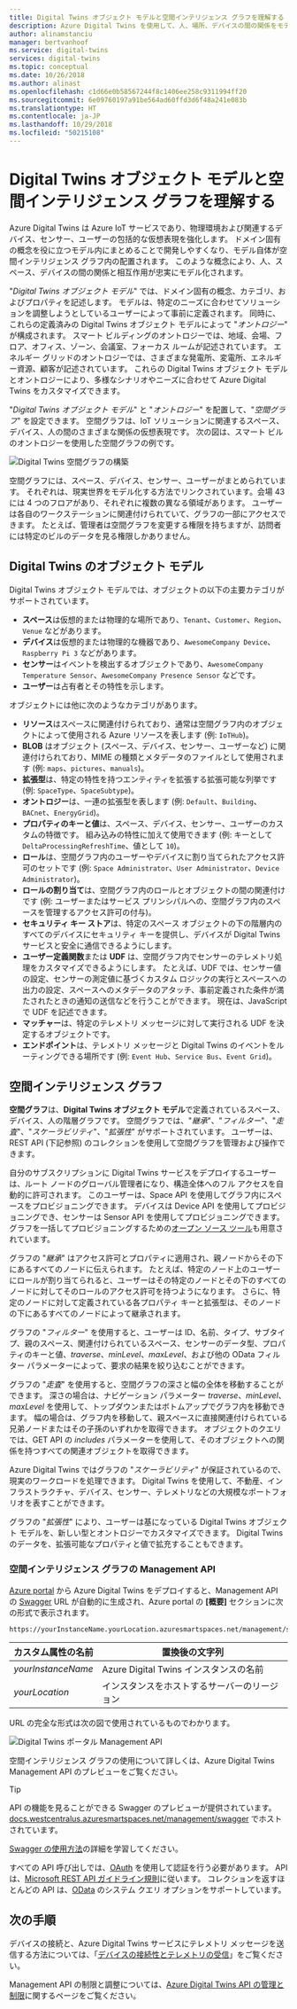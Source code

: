 ```yaml
---
title: Digital Twins オブジェクト モデルと空間インテリジェンス グラフを理解する | Microsoft Docs
description: Azure Digital Twins を使用して、人、場所、デバイスの間の関係をモデル化します
author: alinamstanciu
manager: bertvanhoof
ms.service: digital-twins
services: digital-twins
ms.topic: conceptual
ms.date: 10/26/2018
ms.author: alinast
ms.openlocfilehash: c1d66e0b58567244f8c1406ee258c9311994ff20
ms.sourcegitcommit: 6e09760197a91be564ad60ffd3d6f48a241e083b
ms.translationtype: HT
ms.contentlocale: ja-JP
ms.lasthandoff: 10/29/2018
ms.locfileid: "50215108"
---
```

# <a name="understanding-digital-twins-object-models-and-spatial-intelligence-graph"></a>Digital Twins オブジェクト モデルと空間インテリジェンス グラフを理解する

Azure Digital Twins は Azure IoT サービスであり、物理環境および関連するデバイス、センサー、ユーザーの包括的な仮想表現を強化します。 ドメイン固有の概念を役に立つモデル内にまとめることで開発しやすくなり、モデル自体が空間インテリジェンス グラフ内の配置されます。 このような概念により、人、スペース、デバイスの間の関係と相互作用が忠実にモデル化されます。

"_Digital Twins オブジェクト モデル_" では、ドメイン固有の概念、カテゴリ、およびプロパティを記述します。 モデルは、特定のニーズに合わせてソリューションを調整しようとしているユーザーによって事前に定義されます。 同時に、これらの定義済みの Digital Twins オブジェクト モデルによって "_オントロジー_" が構成されます。 スマート ビルディングのオントロジーでは、地域、会場、フロア、オフィス、ゾーン、会議室、フォーカス ルームが記述されています。 エネルギー グリッドのオントロジーでは、さまざまな発電所、変電所、エネルギー資源、顧客が記述されています。 これらの Digital Twins オブジェクト モデルとオントロジーにより、多様なシナリオやニーズに合わせて Azure Digital Twins をカスタマイズできます。

"_Digital Twins オブジェクト モデル_" と "_オントロジー_" を配置して、"_空間グラフ_" を設定できます。 空間グラフは、IoT ソリューションに関連するスペース、デバイス、人の間のさまざまな関係の仮想表現です。 次の図は、スマート ビルのオントロジーを使用した空間グラフの例です。

![Digital Twins 空間グラフの構築][1]

<a id="model"></a>

空間グラフには、スペース、デバイス、センサー、ユーザーがまとめられています。 それぞれは、現実世界をモデル化する方法でリンクされています。会場 43 には 4 つのフロアがあり、それぞれに複数の異なる領域があります。 ユーザーは各自のワークステーションに関連付けられていて、グラフの一部にアクセスできます。  たとえば、管理者は空間グラフを変更する権限を持ちますが、訪問者には特定のビルのデータを見る権限しかありません。

## <a name="digital-twins-object-models"></a>Digital Twins のオブジェクト モデル

Digital Twins オブジェクト モデルでは、オブジェクトの以下の主要カテゴリがサポートされています。

- **スペース**は仮想的または物理的な場所であり、`Tenant`、`Customer`、`Region`、`Venue` などがあります。
- **デバイス**は仮想的または物理的な機器であり、`AwesomeCompany Device`、`Raspberry Pi 3` などがあります。
- **センサー**はイベントを検出するオブジェクトであり、`AwesomeCompany Temperature Sensor`、`AwesomeCompany Presence Sensor` などです。
- **ユーザー**は占有者とその特性を示します。

オブジェクトには他に次のようなカテゴリがあります。

- **リソース**はスペースに関連付けられており、通常は空間グラフ内のオブジェクトによって使用される Azure リソースを表します (例: `IoTHub`)。
- **BLOB** はオブジェクト (スペース、デバイス、センサー、ユーザーなど) に関連付けられており、MIME の種類とメタデータのファイルとして使用されます (例: `maps`、`pictures`、`manuals`)。
- **拡張型**は、特定の特性を持つエンティティを拡張する拡張可能な列挙です (例: `SpaceType`、`SpaceSubtype`)。
- **オントロジー**は、一連の拡張型を表します (例: `Default`、`Building`、`BACnet`、`EnergyGrid`)。
- **プロパティのキーと値**は、スペース、デバイス、センサー、ユーザーのカスタムの特徴です。 組み込みの特性に加えて使用できます (例: キーとして `DeltaProcessingRefreshTime`、値として `10`)。
- **ロール**は、空間グラフ内のユーザーやデバイスに割り当てられたアクセス許可のセットです (例: `Space Administrator`、`User Administrator`、`Device Administrator`)。
- **ロールの割り当て**は、空間グラフ内のロールとオブジェクトの間の関連付けです (例: ユーザーまたはサービス プリンシパルへの、空間グラフ内のスペースを管理するアクセス許可の付与)。
- **セキュリティ キー ストア**は、特定のスペース オブジェクトの下の階層内のすべてのデバイスにセキュリティ キーを提供し、デバイスが Digital Twins サービスと安全に通信できるようにします。
- **ユーザー定義関数**または **UDF** は、空間グラフ内でセンサーのテレメトリ処理をカスタマイズできるようにします。 たとえば、UDF では、センサー値の設定、センサーの測定値に基づくカスタム ロジックの実行とスペースへの出力の設定、スペースへのメタデータのアタッチ、事前定義された条件が満たされたときの通知の送信などを行うことができます。 現在は、JavaScript で UDF を記述できます。
- **マッチャー**は、特定のテレメトリ メッセージに対して実行される UDF を決定するオブジェクトです。
- **エンドポイント**は、テレメトリ メッセージと Digital Twins のイベントをルーティングできる場所です (例: `Event Hub`、`Service Bus`、`Event Grid`)。

<a id="graph"></a>

## <a name="spatial-intelligence-graph"></a>空間インテリジェンス グラフ

**空間グラフ**は、**Digital Twins オブジェクト モデル**で定義されているスペース、デバイス、人の階層グラフです。 空間グラフでは、"_継承_"、"_フィルター_"、"_走査_"、"_スケーラビリティ_"、"_拡張性_" がサポートされています。 ユーザーは、REST API (下記参照) のコレクションを使用して空間グラフを管理および操作できます。

自分のサブスクリプションに Digital Twins サービスをデプロイするユーザーは、ルート ノードのグローバル管理者になり、構造全体へのフル アクセスを自動的に許可されます。 このユーザーは、Space API を使用してグラフ内にスペースをプロビジョニングできます。 デバイスは Device API を使用してプロビジョニングでき、センサーは Sensor API を使用してプロビジョニングできます。グラフを一括してプロビジョニングするための[オープン ソース ツール](https://github.com/Azure-Samples/digital-twins-samples-csharp)も用意されています。

グラフの "_継承_" はアクセス許可とプロパティに適用され、親ノードからその下にあるすべてのノードに伝えられます。 たとえば、特定のノード上のユーザーにロールが割り当てられると、ユーザーはその特定のノードとその下のすべてのノードに対してそのロールのアクセス許可を持つようになります。 さらに、特定のノードに対して定義されている各プロパティ キーと拡張型は、そのノードの下にあるすべてのノードによって継承されます。

グラフの "_フィルター_" を使用すると、ユーザーは ID、名前、タイプ、サブタイプ、親のスペース、関連付けられているスペース、センサーのデータ型、プロパティのキーと値、*traverse*、*minLevel*、*maxLevel*、および他の OData フィルター パラメーターによって、要求の結果を絞り込むことができます。

グラフの "_走査_" を使用すると、空間グラフの深さと幅の全体を移動することができます。 深さの場合は、ナビゲーション パラメーター *traverse*、*minLevel*、*maxLevel* を使用して、トップダウンまたはボトムアップでグラフ内を移動できます。 幅の場合は、グラフ内を移動して、親スペースに直接関連付けられている兄弟ノードまたはその子孫のいずれかを取得できます。 オブジェクトのクエリでは、GET API の *includes* パラメーターを使用して、そのオブジェクトへの関係を持つすべての関連オブジェクトを取得できます。

Azure Digital Twins ではグラフの "_スケーラビリティ_" が保証されているので、現実のワークロードを処理できます。 Digital Twins を使用して、不動産、インフラストラクチャ、デバイス、センサー、テレメトリなどの大規模なポートフォリオを表すことができます。

グラフの "_拡張性_" により、ユーザーは基になっている Digital Twins オブジェクト モデルを、新しい型とオントロジーでカスタマイズできます。 Digital Twins のデータを、拡張可能なプロパティと値で拡充することもできます。

### <a name="spatial-intelligence-graph-management-apis"></a>空間インテリジェンス グラフの Management API

[Azure portal](https://portal.azure.com) から Azure Digital Twins をデプロイすると、Management API の [Swagger](https://swagger.io/tools/swagger-ui/) URL が自動的に生成され、Azure portal の **[概要]** セクションに次の形式で表示されます。

```plaintext
https://yourInstanceName.yourLocation.azuresmartspaces.net/management/swagger
```

| カスタム属性の名前 | 置換後の文字列 |
| --- | --- |
| *yourInstanceName* | Azure Digital Twins インスタンスの名前 |
| *yourLocation* | インスタンスをホストするサーバーのリージョン |

 URL の完全な形式は次の図で使用されているものでわかります。

![Digital Twins ポータル Management API][2]

空間インテリジェンス グラフの使用について詳しくは、Azure Digital Twins Management API のプレビューをご覧ください。

> [!TIP]
> API の機能を見ることができる Swagger のプレビューが提供されています。
> [docs.westcentralus.azuresmartspaces.net/management/swagger](https://docs.westcentralus.azuresmartspaces.net/management/swagger) でホストされています。

[Swagger の使用方法](how-to-use-swagger.md)の詳細を学習してください。

すべての API 呼び出しでは、[OAuth](https://docs.microsoft.com/azure/active-directory/develop/v1-protocols-oauth-code) を使用して認証を行う必要があります。 API は、[Microsoft REST API ガイドライン規則](https://github.com/Microsoft/api-guidelines/blob/master/Guidelines.md)に従います。 コレクションを返すほとんどの API は、[OData](http://www.odata.org/getting-started/basic-tutorial/#queryData) のシステム クエリ オプションをサポートしています。

## <a name="next-steps"></a>次の手順

デバイスの接続と、Azure Digital Twins サービスにテレメトリ メッセージを送信する方法については、「[デバイスの接続性とテレメトリの受信](concepts-device-ingress.md)」をご覧ください。

Management API の制限と調整については、[Azure Digital Twins API の管理と制限](concepts-service-limits.md)に関するページをご覧ください。

<!-- Images -->
[1]: media/concepts/digital-twins-spatial-graph-building.png
[2]: media/concepts/digital-twins-spatial-graph-management-api-url.png
